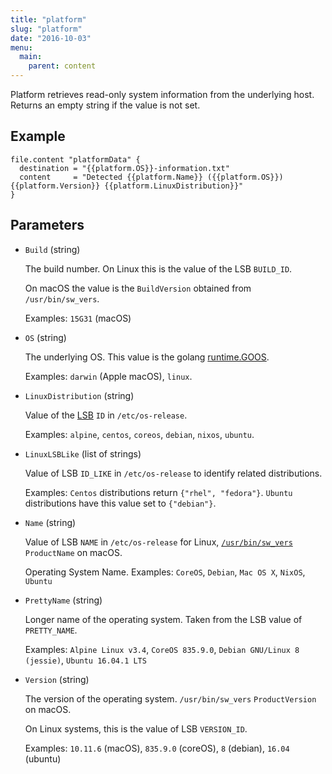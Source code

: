 ```yaml
---
title: "platform"
slug: "platform"
date: "2016-10-03"
menu:
  main:
    parent: content
---
```


Platform retrieves read-only system information from the underlying host. Returns
an empty string if the value is not set.

## Example

```hcl
file.content "platformData" {
  destination = "{{platform.OS}}-information.txt"
  content     = "Detected {{platform.Name}} ({{platform.OS}}) {{platform.Version}} {{platform.LinuxDistribution}}"
}
```

## Parameters

- `Build` (string)

  The build number. On Linux this is the value of the LSB `BUILD_ID`.

  On macOS the value is the `BuildVersion` obtained from `/usr/bin/sw_vers`.

  Examples: `15G31` (macOS)

- `OS` (string)

  The underlying OS. This value is the golang [runtime.GOOS](https://golang.org/pkg/runtime/).

  Examples: `darwin` (Apple macOS), `linux`.

- `LinuxDistribution` (string)

  Value of the [LSB](https://www.freedesktop.org/software/systemd/man/os-release.html) `ID` in `/etc/os-release`.

  Examples: `alpine`, `centos`, `coreos`, `debian`, `nixos`, `ubuntu`.

- `LinuxLSBLike` (list of strings)

  Value of LSB `ID_LIKE` in `/etc/os-release` to identify related distributions.

  Examples: `Centos` distributions return `{"rhel", "fedora"}`.
  `Ubuntu` distributions have this value set to `{"debian"}`.

- `Name` (string)

  Value of LSB `NAME` in `/etc/os-release` for Linux, [`/usr/bin/sw_vers`](https://developer.apple.com/legacy/library/documentation/Darwin/Reference/ManPages/man1/sw_vers.1.html) `ProductName` on macOS.

  Operating System Name. Examples: `CoreOS`, `Debian`, `Mac OS X`, `NixOS`, `Ubuntu`

- `PrettyName` (string)

  Longer name of the operating system. Taken from the LSB value of `PRETTY_NAME`.

  Examples: `Alpine Linux v3.4`, `CoreOS 835.9.0`, `Debian GNU/Linux 8 (jessie)`, `Ubuntu 16.04.1 LTS`

- `Version` (string)

  The version of the operating system. `/usr/bin/sw_vers` `ProductVersion` on macOS.

  On Linux systems, this is the value of LSB `VERSION_ID`.

  Examples: `10.11.6` (macOS), `835.9.0` (coreOS), `8` (debian), `16.04` (ubuntu)
